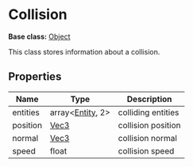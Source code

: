 # Collision

**Base class:** [Object](Object.md)

This class stores information about a collision.

## Properties

| Name | Type | Description |
|---|---|---|
| entities | array<[Entity](Entity.md), 2> | colliding entities |
| position | [Vec3](Vec3.md) | collision position |
| normal | [Vec3](Vec3.md) | collision normal |
| speed | float | collision speed |
